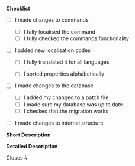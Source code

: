 **Checklist**
- [ ] I made changes to commands
  - [ ] I fully localised the command
  - [ ] I fully checked the commands functionality

- [ ] I added new localisation codes
  - [ ] I fully translated it for all languages
  - [ ] I sorted properties alphabetically


- [ ] I made changes to the database
  - [ ] I added my changed to a patch file
  - [ ] I made sure my database was up to date
  - [ ] I checked that the migration works

- [ ] I made changes to internal structure 


**Short Description**
<!-- Describe the changes you made in a short fashion-->

**Detailed Description**
<!-- Add additional information to your pull request -->


<!-- Add your issue number here or delete this part if this PR is not related to an issue -->
Closes #<issuenumber>
  
